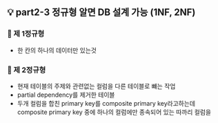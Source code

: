 ## 💡 part2-3 정규형 알면 DB 설계 가능 (1NF, 2NF)

### 🔹 제 1정규형

- 한 칸의 하나의 데이터만 있는것

### 🔹 제 2정규형

- 현재 테이블의 주제와 관련없는 컬럼을 다른 테이블로 뺴는 작업
- partial dependency를 제거한 테이블
- 두개 컬럼을 합친 primary key를 composite primary key라고하는데
  composite primary key 중에 하나의 컬럼에만 종속되어 있는 따까리 컬럼을
